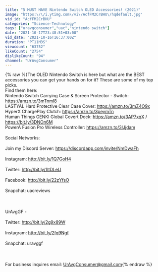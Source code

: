 ```yaml
---
title: "5 MUST HAVE Nintendo Switch OLED Accessories! (2021)"
image: "https:\/\/i.ytimg.com\/vi\/AcfFM2CrBHU\/hqdefault.jpg"
vid_id: "AcfFM2CrBHU"
categories: "Science-Technology"
tags: ["uravgconsumer","uac","nintendo switch"]
date: "2021-10-17T23:48:51+03:00"
vid_date: "2021-10-16T16:37:00Z"
duration: "PT11M3S"
viewcount: "63752"
likeCount: "2754"
dislikeCount: "94"
channel: "UrAvgConsumer"
---
```

{% raw %}The OLED Nintendo Switch is here but what are the BEST accessories you can get your hands on for it? These are some of my top picks. <br />Find them here:<br />Nintendo Switch Carrying Case &amp; Screen Protector - Switch: <a rel="nofollow" target="blank" href="https://amzn.to/3mTnmI8">https://amzn.to/3mTnmI8</a><br />LASTYAL Hard Protective Clear Case Cover: <a rel="nofollow" target="blank" href="https://amzn.to/3mZ4O9x">https://amzn.to/3mZ4O9x</a><br />HyperX ChargePlay Clutch: <a rel="nofollow" target="blank" href="https://amzn.to/3peymTn">https://amzn.to/3peymTn</a><br />Human Things GENKI Global Covert Dock: <a rel="nofollow" target="blank" href="https://amzn.to/3AP7xqX">https://amzn.to/3AP7xqX</a> / <a rel="nofollow" target="blank" href="https://bit.ly/3DNOn6M">https://bit.ly/3DNOn6M</a><br />PowerA Fusion Pro Wireless Controller: <a rel="nofollow" target="blank" href="https://amzn.to/3lJjdam">https://amzn.to/3lJjdam</a><br /><br />Social Networks:<br /><br />Join my Discord Server: <a rel="nofollow" target="blank" href="https://discordapp.com/invite/NmDwaFh">https://discordapp.com/invite/NmDwaFh</a><br /><br />Instagram: <a rel="nofollow" target="blank" href="http://bit.ly/1Q7GoH4">http://bit.ly/1Q7GoH4</a><br /><br />Twitter: <a rel="nofollow" target="blank" href="http://bit.ly/1ItDLeU">http://bit.ly/1ItDLeU</a><br /><br />Facebook: <a rel="nofollow" target="blank" href="http://bit.ly/22zYfsO">http://bit.ly/22zYfsO</a><br /><br />Snapchat: uacreviews<br /><br /><br /><br />UrAvgGF - <br /><br />Twitter: <a rel="nofollow" target="blank" href="http://bit.ly/2g9x89W">http://bit.ly/2g9x89W</a><br /><br />Instagram: <a rel="nofollow" target="blank" href="http://bit.ly/2fq9Ngf">http://bit.ly/2fq9Ngf</a><br /><br />Snapchat: uravggf<br /><br /><br /><br />For business inquires email: UrAvgConsumer@gmail.com{% endraw %}
